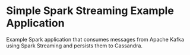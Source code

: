 # Simple Spark Streaming Example Application

Example Spark application that consumes messages from Apache Kafka using Spark Streaming and persists them to Cassandra.
